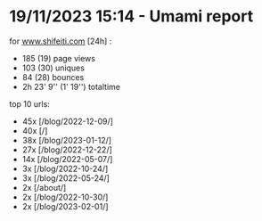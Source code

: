 # 19/11/2023 15:14 - Umami report
for www.shifeiti.com [24h] :

 - 185 (19) page views
 - 103 (30) uniques
 - 84 (28) bounces
 - 2h 23' 9'' (1' 19'') totaltime


top 10 urls:
 - 45x [/blog/2022-12-09/]
 - 40x [/]
 - 38x [/blog/2023-01-12/]
 - 27x [/blog/2022-12-22/]
 - 14x [/blog/2022-05-07/]
 - 3x [/blog/2022-10-24/]
 - 3x [/blog/2022-05-24/]
 - 2x [/about/]
 - 2x [/blog/2022-10-30/]
 - 2x [/blog/2023-02-01/]


